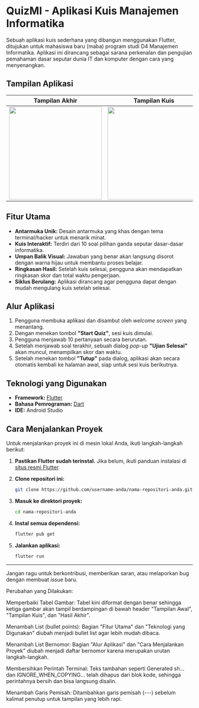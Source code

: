 # QuizMI - Aplikasi Kuis Manajemen Informatika

Sebuah aplikasi kuis sederhana yang dibangun menggunakan Flutter, ditujukan untuk mahasiswa baru (maba) program studi D4 Manajemen Informatika. Aplikasi ini dirancang sebagai sarana perkenalan dan pengujian pemahaman dasar seputar dunia IT dan komputer dengan cara yang menyenangkan.

## Tampilan Aplikasi

| Tampilan Akhir | Tampilan Kuis | Hasil Awal |
| :---: | :---: | :---: |
| <img src="https://github.com/user-attachments/assets/a8ed5acf-e8e9-41f1-b79e-fdf9bdaf6fd3" width="250"> | <img src="https://github.com/user-attachments/assets/092d6f97-a1bc-4a69-a9e6-5240a53820cf" width="250"> | <img src="https://github.com/user-attachments/assets/02d8325b-fec8-470f-8ba8-87eb96605827" width="250"> |

## Fitur Utama
- **Antarmuka Unik:** Desain antarmuka yang khas dengan tema terminal/hacker untuk menarik minat.
- **Kuis Interaktif:** Terdiri dari 10 soal pilihan ganda seputar dasar-dasar informatika.
- **Umpan Balik Visual:** Jawaban yang benar akan langsung disorot dengan warna hijau untuk membantu proses belajar.
- **Ringkasan Hasil:** Setelah kuis selesai, pengguna akan mendapatkan ringkasan skor dan total waktu pengerjaan.
- **Siklus Berulang:** Aplikasi dirancang agar pengguna dapat dengan mudah mengulang kuis setelah selesai.

## Alur Aplikasi
1. Pengguna membuka aplikasi dan disambut oleh *welcome screen* yang menantang.
2. Dengan menekan tombol **"Start Quiz"**, sesi kuis dimulai.
3. Pengguna menjawab 10 pertanyaan secara berurutan.
4. Setelah menjawab soal terakhir, sebuah dialog *pop-up* **"Ujian Selesai"** akan muncul, menampilkan skor dan waktu.
5. Setelah menekan tombol **"Tutup"** pada dialog, aplikasi akan secara otomatis kembali ke halaman awal, siap untuk sesi kuis berikutnya.

## Teknologi yang Digunakan
- **Framework:** [Flutter](https://flutter.dev/)
- **Bahasa Pemrograman:** [Dart](https://dart.dev/)
- **IDE:** Android Studio

## Cara Menjalankan Proyek
Untuk menjalankan proyek ini di mesin lokal Anda, ikuti langkah-langkah berikut:

1.  **Pastikan Flutter sudah terinstal.** Jika belum, ikuti panduan instalasi di [situs resmi Flutter](https://flutter.dev/docs/get-started/install).

2.  **Clone repositori ini:**
    ```sh
    git clone https://github.com/username-anda/nama-repositori-anda.git
    ```

3.  **Masuk ke direktori proyek:**
    ```sh
    cd nama-repositori-anda
    ```

4.  **Instal semua dependensi:**
    ```sh
    flutter pub get
    ```

5.  **Jalankan aplikasi:**
    ```sh
    flutter run
    ```
---

Jangan ragu untuk berkontribusi, memberikan saran, atau melaporkan bug dengan membuat *issue* baru.

Perubahan yang Dilakukan:

Memperbaiki Tabel Gambar: Tabel kini diformat dengan benar sehingga ketiga gambar akan tampil berdampingan di bawah header "Tampilan Awal", "Tampilan Kuis", dan "Hasil Akhir".

Menambah List (bullet points): Bagian "Fitur Utama" dan "Teknologi yang Digunakan" diubah menjadi bullet list agar lebih mudah dibaca.

Menambah List Bernomor: Bagian "Alur Aplikasi" dan "Cara Menjalankan Proyek" diubah menjadi daftar bernomor karena merupakan urutan langkah-langkah.

Membersihkan Perintah Terminal: Teks tambahan seperti Generated sh... dan IGNORE_WHEN_COPYING... telah dihapus dari blok kode, sehingga perintahnya bersih dan bisa langsung disalin.

Menambah Garis Pemisah: Ditambahkan garis pemisah (---) sebelum kalimat penutup untuk tampilan yang lebih rapi.
